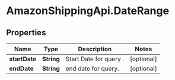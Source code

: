 # AmazonShippingApi.DateRange

## Properties

Name | Type | Description | Notes
------------ | ------------- | ------------- | -------------
**startDate** | **String** | Start Date for query . | [optional] 
**endDate** | **String** | end date for query. | [optional] 


